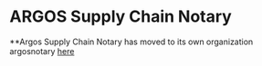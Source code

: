 ARGOS Supply Chain Notary
============
**Argos Supply Chain Notary has moved to its own organization argosnotary [here](https://github.com/argosnotary)
